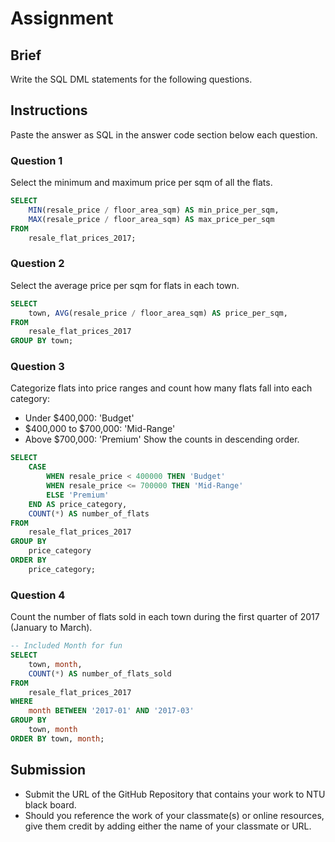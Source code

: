 # Assignment

## Brief

Write the SQL DML statements for the following questions.

## Instructions

Paste the answer as SQL in the answer code section below each question.

### Question 1

Select the minimum and maximum price per sqm of all the flats.

```sql
SELECT
    MIN(resale_price / floor_area_sqm) AS min_price_per_sqm,
    MAX(resale_price / floor_area_sqm) AS max_price_per_sqm
FROM
    resale_flat_prices_2017;
```

### Question 2

Select the average price per sqm for flats in each town.

```sql
SELECT
	town, AVG(resale_price / floor_area_sqm) AS price_per_sqm,
FROM
    resale_flat_prices_2017
GROUP BY town;
```

### Question 3

Categorize flats into price ranges and count how many flats fall into each category:

- Under $400,000: 'Budget'
- $400,000 to $700,000: 'Mid-Range'
- Above $700,000: 'Premium'
  Show the counts in descending order.

```sql
SELECT
    CASE
        WHEN resale_price < 400000 THEN 'Budget'
        WHEN resale_price <= 700000 THEN 'Mid-Range'
        ELSE 'Premium'
    END AS price_category,
    COUNT(*) AS number_of_flats
FROM
    resale_flat_prices_2017
GROUP BY
    price_category
ORDER BY
	price_category;
```

### Question 4

Count the number of flats sold in each town during the first quarter of 2017 (January to March).

```sql
-- Included Month for fun
SELECT
    town, month,
    COUNT(*) AS number_of_flats_sold
FROM
    resale_flat_prices_2017
WHERE
    month BETWEEN '2017-01' AND '2017-03'
GROUP BY
    town, month
ORDER BY town, month;
```

## Submission

- Submit the URL of the GitHub Repository that contains your work to NTU black board.
- Should you reference the work of your classmate(s) or online resources, give them credit by adding either the name of your classmate or URL.
